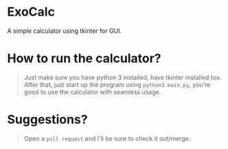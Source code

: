 # ExoCalc
A simple calculator using tkinter for GUI.

# How to run the calculator?
> Just make sure you have python 3 installed, have tkinter installed too.
> After that, just start up the program using `python3 main.py`, you're good to use the calculator with seamless usage.

# Suggestions?
> Open a `pull request` and I'll be sure to check it out/merge.
